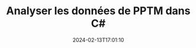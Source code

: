 ---
############################# Static ############################
layout: "auto-gen-parser"
date: 2024-02-13T17:01:10
draft: false
otherformats: 

############################# Head ############################
head_title: "Analyser les données de PPTM dans C#"
head_description: "Analysez rapidement les données des documents dans C#."

############################# Header ############################
title: "Analyser les données de PPTM dans C#"
description: "Analysez les données de PPTM avec quelques lignes de code .NET."
bg_image: "https://cms.admin.containerize.com/templates/aspose/App_Themes/V3/images/bg/header1.png"
bg_overlay: false
button:
    enable: true
    icon: "fas fa-arrow-down"
    label: "Télécharger la version d'essai gratuite"
    link: "https://downloads.groupdocs.com/parser/net"

############################# SubMenu ############################
submenu:
    enable: true

    left:
        img_alt: "GroupDocs.Parser for .NET"
        image: "https://cms.admin.containerize.com/templates/groupdocs/images/product-logos/90x90-noborder/groupdocs-parser-net.png"
        product: "GroupDocs.Parser"
        platform: ".NET"

    middle:
        button:

            # button loop
            - link: "https://apireference.groupdocs.com/parser/net"
              text: "Référence API"

            # button loop
            - link: "https://github.com/groupdocs-parser"
              text: "Exemples de codes"

            # button loop
            - link: "https://products.groupdocs.app/parser/family"
              text: "Démos en direct"

            # button loop
            - link: "https://purchase.groupdocs.com/pricing/parser/net"
              text: "Tarification"

    right:
        link_download: "https://downloads.groupdocs.com/parser"
        link_learn: "https://docs.groupdocs.com/parser/net"
        link_buy: "https://purchase.groupdocs.com"

############################# About ############################
about:
    enable: true
    title: "Analyser les données avec des modèles dans GroupDocs.Parser for .NET"
    content: |
        Les modèles peuvent grandement améliorer l'efficacité, la précision et la cohérence de l'extraction de données à partir de documents. GroupDocs.Parser for .NET fournit une solution puissante pour travailler avec des modèles.
        
        Avec GroupDocs.Parser for .NET, vous pouvez facilement créer des modèles pour différents types de documents, y compris les documents PDF et Microsoft Word. Vous pouvez également utiliser des modèles pour l'analyse par lots de plusieurs documents.

        Les meilleures pratiques pour travailler avec des modèles dans GroupDocs.Parser for .NET incluent l'utilisation d'identificateurs uniques et le test approfondi des modèles avant le déploiement. Avec GroupDocs.Parser for .NET, vous pouvez optimiser l'extraction des données et obtenir de meilleurs résultats.

        Téléchargez et essayez GroupDocs.Parser for .NET dès aujourd'hui pour simplifier vos tâches d'analyse de documents et améliorer votre productivité. Notre documentation et nos ressources d'assistance sont disponibles pour vous aider à démarrer et à réussir.

        En savoir plus sur l'analyse de documents dans la [documentation](https://docs.groupdocs.com/parser/net/working-with-templates/).

############################# More ############################
more:
    enable: true
    title_left: "Configuration requise"
    content_left: |
        GroupDocs.Parser for .NET Les API sont prises en charge sur toutes les principales plates-formes et systèmes d'exploitation. Avant d'exécuter le code ci-dessous, assurez-vous que les prérequis suivants sont installés sur votre système.
        
        * Systèmes d'exploitation : Microsoft Windows, Linux, MacOS
        * Environnements de développement : Microsoft Visual Studio, Xamarin, MonoDevelop
        * Cadres
        * Téléchargez la dernière version de GroupDocs.Parser for .NET depuis [Nuget](https://www.nuget.org/packages/groupdocs.parser)

    title_right: "Pourquoi utiliser GroupDocs.Parser for .NET"
    content_right: |
        * Prise en charge de l'extraction de texte brut à partir de tous les documents pris en charge    
        * Analyse de documents via des modèles définis par l'utilisateur    
        * Prise en charge complète de l'extraction de texte structuré    
        * Recherche de texte par mot-clé ainsi que par expression régulière    
        * Extraire du texte formaté, des métadonnées, des images, des conteneurs et des pièces jointes    
        * Extraire la table des matières pour certains formats de document pris en charge    
        * Analyser les données de formulaire de PDF documents    
        * Extraire les hyperliens du document           

############################# Demos ############################
demos:
    enable: true
    title: "Démos en direct - Analyser les données de PPTM en ligne"
    content: |
       Analysez les données du fichier PPTM dès maintenant en visitant le site Web [GroupDocs.Parser Live Demos](https://products.groupdocs.app/parser/pptm).
       La démo en direct présente les avantages suivants.
        
############################# About Formats ############################
about_formats:
    enable: true

############################# More Formats ############################
more_formats:
    enable: true
    title: "Analyser les données d'autres formats de document"
    content: |
        API d'analyse de documents .NET pour les formats de fichiers et les images. Extrayez les données pour certains des formats de fichiers populaires comme indiqué ci-dessous.

############################# Back to top ###############################
back_to_top:
    enable: true
---